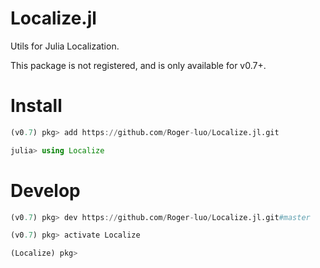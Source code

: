 # Localize.jl

Utils for Julia Localization.

This package is not registered, and is only available for v0.7+.

# Install
```julia
(v0.7) pkg> add https://github.com/Roger-luo/Localize.jl.git

julia> using Localize
```

# Develop

```julia
(v0.7) pkg> dev https://github.com/Roger-luo/Localize.jl.git#master

(v0.7) pkg> activate Localize

(Localize) pkg>
```
